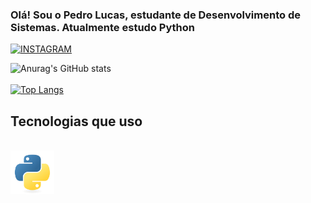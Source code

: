 ### Olá! Sou o Pedro Lucas, estudante de Desenvolvimento de Sistemas. Atualmente estudo Python

[![INSTAGRAM](	https://img.shields.io/badge/Instagram-E4405F?style=for-the-badge&logo=instagram&logoColor=white)](https://intagram.com/plzer0)

![Anurag's GitHub stats](https://github-readme-stats.vercel.app/api?username=Plcc18&show_icons=true&theme=onedark)<br><br>
[![Top Langs](https://github-readme-stats.vercel.app/api/top-langs/?username=Plcc18)](https://github.com/anuraghazra/github-readme-stats)

## Tecnologias que uso

<div style="display: inline_block"><br>
  <img align="center" alt="Pedro-Python" height="70" width="70" src="https://raw.githubusercontent.com/devicons/devicon/master/icons/python/python-original.svg">
</div>
